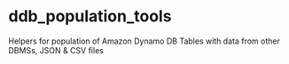 # ddb_population_tools
Helpers for population of Amazon Dynamo DB Tables with data from other DBMSs, JSON &amp; CSV files
